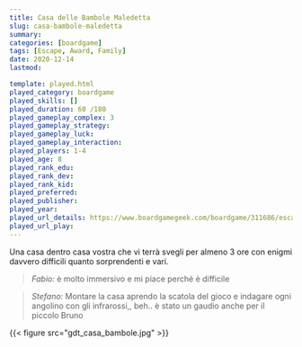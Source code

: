 ```yaml
---
title: Casa delle Bambole Maledetta
slug: casa-bambole-maledetta
summary: 
categories: [boardgame]
tags: [Escape, Award, Family]
date: 2020-12-14
lastmod: 

template: played.html
played_category: boardgame
played_skills: []
played_duration: 60 /180
played_gameplay_complex: 3
played_gameplay_strategy: 
played_gameplay_luck: 
played_gameplay_interaction: 
played_players: 1-4
played_age: 8
played_rank_edu: 
played_rank_dev: 
played_rank_kid: 
played_preferred: 
played_publisher: 
played_year: 
played_url_details: https://www.boardgamegeek.com/boardgame/311686/escape-room-cursed-dollhouse
played_url_play: 
---
```


Una casa dentro casa vostra che vi terrà svegli per almeno 3 ore con enigmi davvero difficili quanto sorprendenti e vari.  

> *Fabio:*
> è molto immersivo e mi piace perché è difficile

> *Stefano:*
> Montare la casa aprendo la scatola del gioco e indagare ogni angolino con gli infrarossi,, beh.. è stato un gaudio anche per il piccolo Bruno

{{< figure src="gdt_casa_bambole.jpg" >}}

